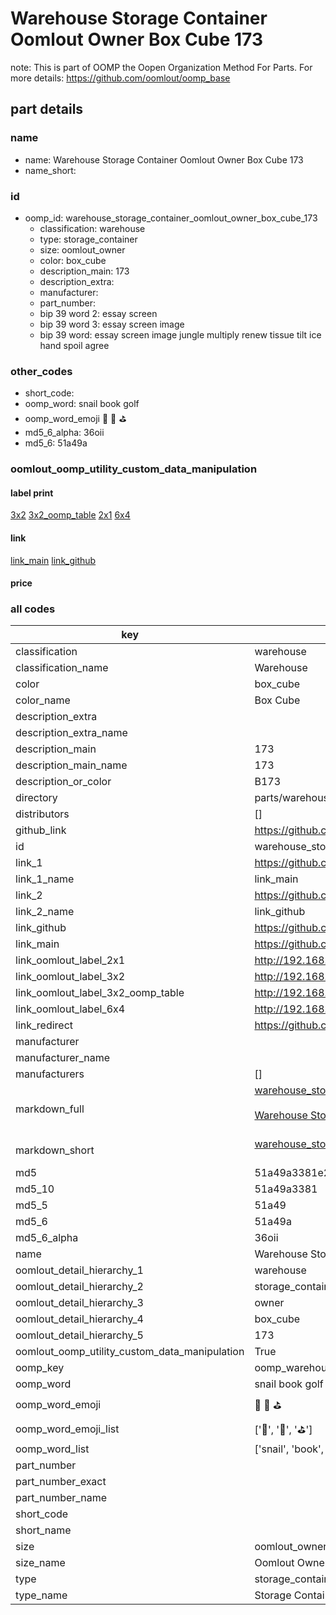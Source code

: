 # Warehouse Storage Container Oomlout Owner Box Cube 173  

note: This is part of OOMP the Oopen Organization Method For Parts. For more details: https://github.com/oomlout/oomp_base

##  part details
  







### name
* name: Warehouse Storage Container Oomlout Owner Box Cube 173
* name_short: 
### id
* oomp_id: warehouse_storage_container_oomlout_owner_box_cube_173
  * classification: warehouse
  * type: storage_container
  * size: oomlout_owner
  * color: box_cube
  * description_main: 173
  * description_extra: 
  * manufacturer: 
  * part_number: 
  * bip 39 word 2: essay screen
  * bip 39 word 3: essay screen image
  * bip 39 word: essay screen image jungle multiply renew tissue tilt ice hand spoil agree

### other_codes
* short_code: 
* oomp_word: snail book golf
* oomp_word_emoji :snail: :book: :golf:
* md5_6_alpha: 36oii
* md5_6: 51a49a






### oomlout_oomp_utility_custom_data_manipulation
#### label print
[3x2](http://192.168.1.245:1112/?label=oomp%2036oii)
[3x2_oomp_table](http://192.168.1.108:1112/?label=oomp%2036oii)
[2x1](http://192.168.1.242:1112/?label=oomp%2036oii)
[6x4](http://192.168.1.55:1112/?label=oomp%2036oii)    

#### link

[link_main](https://github.com/oomlout/oomlout_oomp_version_1_messy/tree/main/parts/warehouse_storage_container_oomlout_owner_box_cube_173) [link_github](https://github.com/oomlout/oomlout_oomp_version_1_messy/tree/main/parts/warehouse_storage_container_oomlout_owner_box_cube_173)                             

#### price







### all codes 
| key | value |  
| --- | --- |  
| classification | warehouse |  
| classification_name | Warehouse |  
| color | box_cube |  
| color_name | Box Cube |  
| description_extra |  |  
| description_extra_name |  |  
| description_main | 173 |  
| description_main_name | 173 |  
| description_or_color | B173 |  
| directory | parts/warehouse_storage_container_oomlout_owner_box_cube_173 |  
| distributors | [] |  
| github_link | https://github.com/oomlout/oomlout_oomp_part_src/tree/main/parts/warehouse_storage_container_oomlout_owner_box_cube_173 |  
| id | warehouse_storage_container_oomlout_owner_box_cube_173 |  
| link_1 | https://github.com/oomlout/oomlout_oomp_version_1_messy/tree/main/parts/warehouse_storage_container_oomlout_owner_box_cube_173 |  
| link_1_name | link_main |  
| link_2 | https://github.com/oomlout/oomlout_oomp_version_1_messy/tree/main/parts/warehouse_storage_container_oomlout_owner_box_cube_173 |  
| link_2_name | link_github |  
| link_github | https://github.com/oomlout/oomlout_oomp_version_1_messy/tree/main/parts/warehouse_storage_container_oomlout_owner_box_cube_173 |  
| link_main | https://github.com/oomlout/oomlout_oomp_version_1_messy/tree/main/parts/warehouse_storage_container_oomlout_owner_box_cube_173 |  
| link_oomlout_label_2x1 | http://192.168.1.242:1112/?label=oomp%2036oii |  
| link_oomlout_label_3x2 | http://192.168.1.245:1112/?label=oomp%2036oii |  
| link_oomlout_label_3x2_oomp_table | http://192.168.1.108:1112/?label=oomp%2036oii |  
| link_oomlout_label_6x4 | http://192.168.1.55:1112/?label=oomp%2036oii |  
| link_redirect | https://github.com/oomlout/oomlout_oomp_version_1_messy/tree/main/parts/warehouse_storage_container_oomlout_owner_box_cube_173 |  
| manufacturer |  |  
| manufacturer_name |  |  
| manufacturers | [] |  
| markdown_full | [warehouse_storage_container_oomlout_owner_box_cube_173](none)<br>[](none)<br>[Warehouse Storage Container Oomlout Owner Box Cube 173](none)<br><br> |  
| markdown_short | [warehouse_storage_container_oomlout_owner_box_cube_173](none)<br><br> |  
| md5 | 51a49a3381e21c5ad8c8b790e2b06269 |  
| md5_10 | 51a49a3381 |  
| md5_5 | 51a49 |  
| md5_6 | 51a49a |  
| md5_6_alpha | 36oii |  
| name | Warehouse Storage Container Oomlout Owner Box Cube 173 |  
| oomlout_detail_hierarchy_1 | warehouse |  
| oomlout_detail_hierarchy_2 | storage_container |  
| oomlout_detail_hierarchy_3 | owner |  
| oomlout_detail_hierarchy_4 | box_cube |  
| oomlout_detail_hierarchy_5 | 173 |  
| oomlout_oomp_utility_custom_data_manipulation | True |  
| oomp_key | oomp_warehouse_storage_container_oomlout_owner_box_cube_173 |  
| oomp_word | snail book golf |  
| oomp_word_emoji | :snail: :book: :golf: |  
| oomp_word_emoji_list | [':snail:', ':book:', ':golf:'] |  
| oomp_word_list | ['snail', 'book', 'golf'] |  
| part_number |  |  
| part_number_exact |  |  
| part_number_name |  |  
| short_code |  |  
| short_name |  |  
| size | oomlout_owner |  
| size_name | Oomlout Owner |  
| type | storage_container |  
| type_name | Storage Container |  
